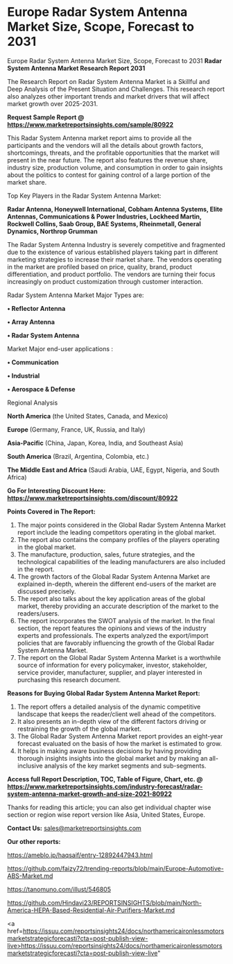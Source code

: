 # Europe Radar System Antenna Market Size, Scope, Forecast to 2031
 Europe Radar System Antenna Market Size, Scope, Forecast to 2031
<strong>Radar System Antenna Market Research Report 2031</strong>

The Research Report on Radar System Antenna Market is a Skillful and Deep Analysis of the Present Situation and Challenges. This research report also analyzes other important trends and market drivers that will affect market growth over 2025-2031.

<strong>Request Sample Report @ <a href=https://www.marketreportsinsights.com/sample/80922>https://www.marketreportsinsights.com/sample/80922</a></strong>

This Radar System Antenna market report aims to provide all the participants and the vendors will all the details about growth factors, shortcomings, threats, and the profitable opportunities that the market will present in the near future. The report also features the revenue share, industry size, production volume, and consumption in order to gain insights about the politics to contest for gaining control of a large portion of the market share.

Top Key Players in the Radar System Antenna Market:

<strong>Radar Antenna, Honeywell International, Cobham Antenna Systems, Elite Antennas, Communications & Power Industries, Lockheed Martin, Rockwell Collins, Saab Group, BAE Systems, Rheinmetall, General Dynamics, Northrop Grumman</strong>

The Radar System Antenna Industry is severely competitive and fragmented due to the existence of various established players taking part in different marketing strategies to increase their market share. The vendors operating in the market are profiled based on price, quality, brand, product differentiation, and product portfolio. The vendors are turning their focus increasingly on product customization through customer interaction.

Radar System Antenna Market Major Types are:

<strong>• Reflector Antenna

• Array Antenna

• Radar System Antenna</strong>

Market Major end-user applications :

<strong>• Communication

• Industrial

• Aerospace & Defense</strong>

Regional Analysis

</u><strong><b>North America</b></strong> (the United States, Canada, and Mexico)

<strong><b>Europe </b></strong>(Germany, France, UK, Russia, and Italy)

<strong><b>Asia-Pacific</b></strong> (China, Japan, Korea, India, and Southeast Asia)

<strong><b>South America</b></strong> (Brazil, Argentina, Colombia, etc.)

<strong><b>The Middle East and Africa</b></strong> (Saudi Arabia, UAE, Egypt, Nigeria, and South Africa)

<strong>Go For Interesting Discount Here: <a href=https://www.marketreportsinsights.com/discount/80922>https://www.marketreportsinsights.com/discount/80922</a></strong>

<strong>Points Covered in The Report:</strong>
<ol>
  <li>The major points considered in the Global Radar System Antenna Market report include the leading competitors operating in the global market.</li>
  <li>The report also contains the company profiles of the players operating in the global market.</li>
  <li>The manufacture, production, sales, future strategies, and the technological capabilities of the leading manufacturers are also included in the report.</li>
  <li>The growth factors of the Global Radar System Antenna Market are explained in-depth, wherein the different end-users of the market are discussed precisely.</li>
  <li>The report also talks about the key application areas of the global market, thereby providing an accurate description of the market to the readers/users.</li>
  <li>The report incorporates the SWOT analysis of the market. In the final section, the report features the opinions and views of the industry experts and professionals. The experts analyzed the export/import policies that are favorably influencing the growth of the Global Radar System Antenna Market.</li>
  <li>The report on the Global Radar System Antenna Market is a worthwhile source of information for every policymaker, investor, stakeholder, service provider, manufacturer, supplier, and player interested in purchasing this research document.</li>
</ol>
<strong>Reasons for Buying Global Radar System Antenna Market Report:</strong>

<ol>
  <li>The report offers a detailed analysis of the dynamic competitive landscape that keeps the reader/client well ahead of the competitors.</li>
  <li>It also presents an in-depth view of the different factors driving or restraining the growth of the global market.</li>
  <li>The Global Radar System Antenna Market report provides an eight-year forecast evaluated on the basis of how the market is estimated to grow.</li>
  <li>It helps in making aware business decisions by having providing thorough insights insights into the global market and by making an all-inclusive analysis of the key market segments and sub-segments.</li>
</ol>
<strong>Access full Report Description, TOC, Table of Figure, Chart, etc. @ <a href=https://www.marketreportsinsights.com/industry-forecast/radar-system-antenna-market-growth-and-size-2021-80922>https://www.marketreportsinsights.com/industry-forecast/radar-system-antenna-market-growth-and-size-2021-80922</a></strong>


Thanks for reading this article; you can also get individual chapter wise section or region wise report version like Asia, United States, Europe.

<strong>Contact Us:</strong>
sales@marketreportsinsights.com

<strong>Our other reports:</strong>

<a href=https://ameblo.jp/haqsaif/entry-12892447943.html>https://ameblo.jp/haqsaif/entry-12892447943.html</a>

<a href=https://github.com/faizy72/trending-reports/blob/main/Europe-Automotive-ABS-Market.md>https://github.com/faizy72/trending-reports/blob/main/Europe-Automotive-ABS-Market.md</a>

<a href=https://tanomuno.com/illust/546805>https://tanomuno.com/illust/546805</a>

<a href=https://github.com/Hindavi23/REPORTSINSIGHTS/blob/main/North-America-HEPA-Based-Residential-Air-Purifiers-Market.md>https://github.com/Hindavi23/REPORTSINSIGHTS/blob/main/North-America-HEPA-Based-Residential-Air-Purifiers-Market.md</a>

<a href=https://issuu.com/reportsinsights24/docs/northamericaironlessmotorsmarketstrategicforecasti?cta=post-publish-view-live>https://issuu.com/reportsinsights24/docs/northamericaironlessmotorsmarketstrategicforecasti?cta=post-publish-view-live</a>"
